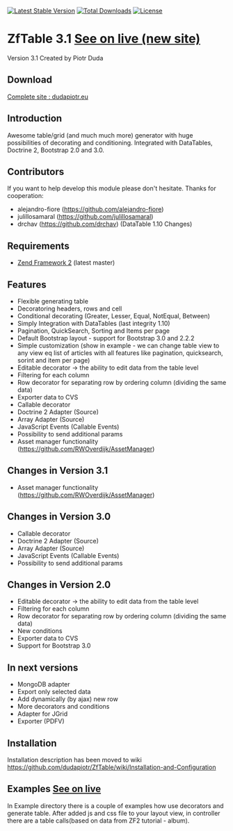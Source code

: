 [![Latest Stable Version](https://poser.pugx.org/dudapiotr/zftable/v/stable.svg)](https://packagist.org/packages/dudapiotr/zftable) [![Total Downloads](https://poser.pugx.org/dudapiotr/zftable/downloads.svg)](https://packagist.org/packages/dudapiotr/zftable) [![License](https://poser.pugx.org/dudapiotr/zftable/license.svg)](https://packagist.org/packages/dudapiotr/zftable)

ZfTable 3.1 [See on live (new site)](http://dudapiotr.eu)
=======
Version 3.1 Created by Piotr Duda

Download
-----------
[Complete site : dudapiotr.eu](https://drive.google.com/file/d/0B4WJ3MxrRUAEOWp5emFaNlpBNGM/edit?usp=sharing)


Introduction
------------

Awesome table/grid (and much much more) generator with huge possibilities of decorating and conditioning. 
Integrated with DataTables, Doctrine 2, Bootstrap 2.0 and 3.0.

Contributors
------------
If you want to help develop this module please don't hesitate. 
Thanks for cooperation:

- alejandro-fiore (https://github.com/alejandro-fiore)
- julillosamaral (https://github.com/julillosamaral)
- drchav (https://github.com/drchav)  (DataTable 1.10 Changes)

Requirements
------------

* [Zend Framework 2](https://github.com/zendframework/zf2) (latest master)


Features
----------------
-  Flexible generating table
-  Decoratoring headers, rows and cell
-  Conditional decorating (Greater, Lesser, Equal, NotEqual, Between)
-  Simply Integration with DataTables (last integrity 1.10)
-  Pagination, QuickSearch, Sorting and Items per page
-  Default Bootstrap layout - support for Bootstrap 3.0 and 2.2.2
-  Simple customization (show in example -  we can change table view to any view eq list of articles with all features like pagination, quicksearch, sorint and item per page)
-  Editable decorator -> the ability to edit data from the table level
-  Filtering for each column
-  Row decorator for separating row by ordering column (dividing the same data)
-  Exporter data to CVS
-  Callable decorator
-  Doctrine 2 Adapter (Source)
-  Array Adapter  (Source)
-  JavaScript Events (Callable Events)
-  Possibility to send additional params
-  Asset manager functionality (https://github.com/RWOverdijk/AssetManager)

Changes in Version 3.1
----------------
- Asset manager functionality (https://github.com/RWOverdijk/AssetManager)

Changes in Version 3.0
----------------
- Callable decorator
- Doctrine 2 Adapter (Source)
- Array Adapter  (Source)
- JavaScript Events (Callable Events)
- Possibility to send additional params


Changes in Version 2.0
----------------
-  Editable decorator -> the ability to edit data from the table level
-  Filtering for each column
-  Row decorator for separating row by ordering column (dividing the same data)
-  New conditions
-  Exporter data to CVS
-  Support for Bootstrap 3.0


In next versions
----------------
- MongoDB adapter
- Export only selected data
- Add dynamically (by ajax) new row
- More decorators and conditions
- Adapter for JGrid
- Exporter (PDFV)


Installation
------------

Installation description has been moved to wiki
https://github.com/dudapiotr/ZfTable/wiki/Installation-and-Configuration


Examples [See on live](http://dudapiotr.eu)
-------
In Example directory there is a couple of examples how use decorators and generate table. After added js and css file
to your layout view, in controller there are a table calls(based on data from ZF2 tutorial - album).
